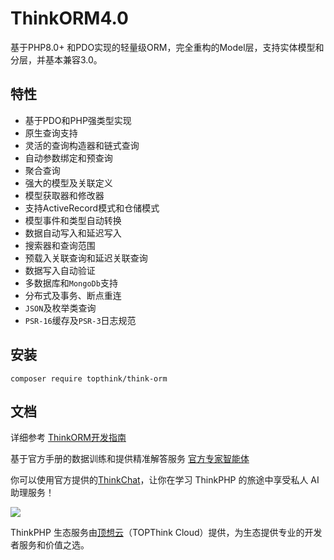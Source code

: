 # ThinkORM4.0

基于PHP8.0+ 和PDO实现的轻量级ORM，完全重构的Model层，支持实体模型和分层，并基本兼容3.0。

## 特性

* 基于PDO和PHP强类型实现
* 原生查询支持
* 灵活的查询构造器和链式查询
* 自动参数绑定和预查询
* 聚合查询
* 强大的模型及关联定义
* 模型获取器和修改器
* 支持ActiveRecord模式和仓储模式
* 模型事件和类型自动转换
* 数据自动写入和延迟写入
* 搜索器和查询范围
* 预载入关联查询和延迟关联查询
* 数据写入自动验证
* 多数据库和`MongoDb`支持
* 分布式及事务、断点重连
* `JSON`及枚举类查询
* `PSR-16`缓存及`PSR-3`日志规范

## 安装
~~~
composer require topthink/think-orm
~~~

## 文档

详细参考 [ThinkORM开发指南](https://doc.thinkphp.cn/@think-orm)

基于官方手册的数据训练和提供精准解答服务
[官方专家智能体](https://chat.topthink.com/chat/e7m6qe)

你可以使用官方提供的[ThinkChat](https://chat.topthink.com/)，让你在学习 ThinkPHP 的旅途中享受私人 AI 助理服务！

[![](https://www.topthink.com/uploads/assistant/20230630/4d1a3f0ad2958b49bb8189b7ef824cb0.png)](https://chat.topthink.com/)

ThinkPHP 生态服务由[顶想云](https://www.topthink.com)（TOPThink Cloud）提供，为生态提供专业的开发者服务和价值之选。